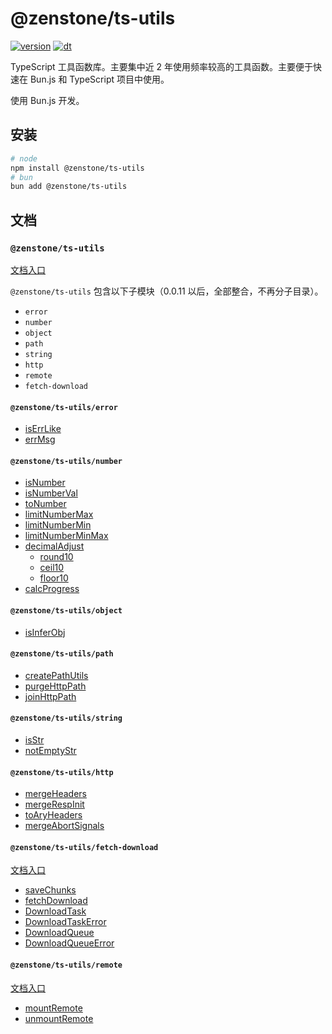 # @zenstone/ts-utils

[![version](https://img.shields.io/npm/v/@zenstone/ts-utils?style=for-the-badge)](https://www.npmjs.com/package/@zenstone/ts-utils) [![dt](https://img.shields.io/npm/dt/@zenstone/ts-utils?style=for-the-badge)](https://www.npmjs.com/package/@zenstone/ts-utils)

TypeScript 工具函数库。主要集中近 2 年使用频率较高的工具函数。主要便于快速在
Bun.js 和 TypeScript 项目中使用。

使用 Bun.js 开发。

## 安装

```bash
# node
npm install @zenstone/ts-utils
# bun
bun add @zenstone/ts-utils
```

## 文档

### `@zenstone/ts-utils`

[文档入口](https://github.com/janpoem/ts-utils/blob/main/docs/globals.md)

`@zenstone/ts-utils` 包含以下子模块（0.0.11 以后，全部整合，不再分子目录）。

- `error`
- `number`
- `object`
- `path`
- `string`
- `http`
- `remote`
- `fetch-download`

#### `@zenstone/ts-utils/error`

- [isErrLike](https://github.com/janpoem/ts-utils/blob/main/docs/functions/isErrLike.md)
- [errMsg](https://github.com/janpoem/ts-utils/blob/main/docs/functions/errMsg.md)

#### `@zenstone/ts-utils/number`

- [isNumber](https://github.com/janpoem/ts-utils/blob/main/docs/functions/isNumber.md)
- [isNumberVal](https://github.com/janpoem/ts-utils/blob/main/docs/functions/isNumberVal.md)
- [toNumber](https://github.com/janpoem/ts-utils/blob/main/docs/functions/toNumber.md)
- [limitNumberMax](https://github.com/janpoem/ts-utils/blob/main/docs/functions/limitNumberMax.md)
- [limitNumberMin](https://github.com/janpoem/ts-utils/blob/main/docs/functions/limitNumberMin.md)
- [limitNumberMinMax](https://github.com/janpoem/ts-utils/blob/main/docs/functions/limitNumberMinMax.md)
- [decimalAdjust](https://github.com/janpoem/ts-utils/blob/main/docs/functions/decimalAdjust.md)
    - [round10](https://github.com/janpoem/ts-utils/blob/main/docs/functions/round10.md)
    - [ceil10](https://github.com/janpoem/ts-utils/blob/main/docs/functions/ceil10.md)
    - [floor10](https://github.com/janpoem/ts-utils/blob/main/docs/functions/floor10.md)
- [calcProgress](https://github.com/janpoem/ts-utils/blob/main/docs/functions/calcProgress.md)

#### `@zenstone/ts-utils/object`

- [isInferObj](https://github.com/janpoem/ts-utils/blob/main/docs/functions/isInferObj.md)

#### `@zenstone/ts-utils/path`

- [createPathUtils](https://github.com/janpoem/ts-utils/blob/main/docs/functions/createPathUtils.md)
- [purgeHttpPath](https://github.com/janpoem/ts-utils/blob/main/docs/functions/purgeHttpPath.md)
- [joinHttpPath](https://github.com/janpoem/ts-utils/blob/main/docs/functions/joinHttpPath.md)

#### `@zenstone/ts-utils/string`

- [isStr](https://github.com/janpoem/ts-utils/blob/main/docs/functions/isStr.md)
- [notEmptyStr](https://github.com/janpoem/ts-utils/blob/main/docs/functions/notEmptyStr.md)

#### `@zenstone/ts-utils/http`

- [mergeHeaders](https://github.com/janpoem/ts-utils/blob/main/docs/functions/mergeHeaders.md)
- [mergeRespInit](https://github.com/janpoem/ts-utils/blob/main/docs/functions/mergeRespInit.md)
- [toAryHeaders](https://github.com/janpoem/ts-utils/blob/main/docs/functions/toAryHeaders.md)
- [mergeAbortSignals](https://github.com/janpoem/ts-utils/blob/main/docs/functions/mergeAbortSignals.md)

#### `@zenstone/ts-utils/fetch-download`

[文档入口](https://github.com/janpoem/ts-utils/blob/main/docs/fetch-download/globals.md)

- [saveChunks](https://github.com/janpoem/ts-utils/blob/main/docs/fetch-download/functions/saveChunks.md)
- [fetchDownload](https://github.com/janpoem/ts-utils/blob/main/docs/fetch-download/functions/fetchDownload.md)
- [DownloadTask](https://github.com/janpoem/ts-utils/blob/main/docs/fetch-download/classes/DownloadTask.md)
- [DownloadTaskError](https://github.com/janpoem/ts-utils/blob/main/docs/fetch-download/classes/DownloadTaskError.md)
- [DownloadQueue](https://github.com/janpoem/ts-utils/blob/main/docs/fetch-download/classes/DownloadQueue.md)
- [DownloadQueueError](https://github.com/janpoem/ts-utils/blob/main/docs/fetch-download/classes/DownloadQueueError.md)

#### `@zenstone/ts-utils/remote`

[文档入口](https://github.com/janpoem/ts-utils/blob/main/docs/remote/globals.md)

- [mountRemote](https://github.com/janpoem/ts-utils/blob/main/docs/remote/functions/mountRemote.md)
- [unmountRemote](https://github.com/janpoem/ts-utils/blob/main/docs/remote/functions/unmountRemote.md)
